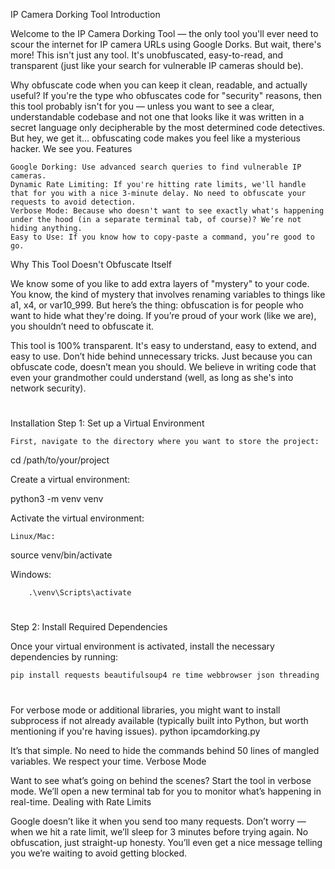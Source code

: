 IP Camera Dorking Tool
Introduction

Welcome to the IP Camera Dorking Tool — the only tool you'll ever need to scour the internet for IP camera URLs using Google Dorks. But wait, there's more! This isn't just any tool. It's unobfuscated, easy-to-read, and transparent (just like your search for vulnerable IP cameras should be).

Why obfuscate code when you can keep it clean, readable, and actually useful? If you're the type who obfuscates code for "security" reasons, then this tool probably isn't for you — unless you want to see a clear, understandable codebase and not one that looks like it was written in a secret language only decipherable by the most determined code detectives. But hey, we get it… obfuscating code makes you feel like a mysterious hacker. We see you.
Features

    Google Dorking: Use advanced search queries to find vulnerable IP cameras.
    Dynamic Rate Limiting: If you're hitting rate limits, we'll handle that for you with a nice 3-minute delay. No need to obfuscate your requests to avoid detection.
    Verbose Mode: Because who doesn't want to see exactly what's happening under the hood (in a separate terminal tab, of course)? We’re not hiding anything.
    Easy to Use: If you know how to copy-paste a command, you’re good to go.

Why This Tool Doesn't Obfuscate Itself

We know some of you like to add extra layers of "mystery" to your code. You know, the kind of mystery that involves renaming variables to things like a1, x4, or var10_999. But here’s the thing: obfuscation is for people who want to hide what they're doing. If you’re proud of your work (like we are), you shouldn’t need to obfuscate it.

This tool is 100% transparent. It's easy to understand, easy to extend, and easy to use. Don’t hide behind unnecessary tricks. Just because you can obfuscate code, doesn’t mean you should. We believe in writing code that even your grandmother could understand (well, as long as she's into network security).
#
Installation
Step 1: Set up a Virtual Environment

    First, navigate to the directory where you want to store the project:

cd /path/to/your/project

Create a virtual environment:

python3 -m venv venv

Activate the virtual environment:

    Linux/Mac:

source venv/bin/activate

Windows:

        .\venv\Scripts\activate
#
Step 2: Install Required Dependencies

Once your virtual environment is activated, install the necessary dependencies by running:

    pip install requests beautifulsoup4 re time webbrowser json threading
#
For verbose mode or additional libraries, you might want to install subprocess if not already available (typically built into Python, but worth mentioning if you're having issues).
python ipcamdorking.py

It’s that simple. No need to hide the commands behind 50 lines of mangled variables. We respect your time.
Verbose Mode

Want to see what’s going on behind the scenes? Start the tool in verbose mode. We’ll open a new terminal tab for you to monitor what’s happening in real-time.
Dealing with Rate Limits

Google doesn’t like it when you send too many requests. Don’t worry — when we hit a rate limit, we’ll sleep for 3 minutes before trying again. No obfuscation, just straight-up honesty. You’ll even get a nice message telling you we’re waiting to avoid getting blocked.
